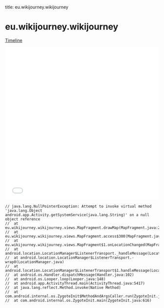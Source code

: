 title: eu.wikijourney.wikijourney

# eu.wikijourney.wikijourney

[Timeline](./vis-timeline.html)

<iframe src="./vis-timeline.html" width="100%" height="500px" style="border:none;"></iframe>

```
// java.lang.NullPointerException: Attempt to invoke virtual method 'java.lang.Object android.app.Activity.getSystemService(java.lang.String)' on a null object reference
// 	at eu.wikijourney.wikijourney.views.MapFragment.drawMap(MapFragment.java:259)
// 	at eu.wikijourney.wikijourney.views.MapFragment.access$300(MapFragment.java:48)
// 	at eu.wikijourney.wikijourney.views.MapFragment$1.onLocationChanged(MapFragment.java:179)
// 	at android.location.LocationManager$ListenerTransport._handleMessage(LocationManager.java:285)
// 	at android.location.LocationManager$ListenerTransport.-wrap0(LocationManager.java)
// 	at android.location.LocationManager$ListenerTransport$1.handleMessage(LocationManager.java:230)
// 	at android.os.Handler.dispatchMessage(Handler.java:102)
// 	at android.os.Looper.loop(Looper.java:148)
// 	at android.app.ActivityThread.main(ActivityThread.java:5417)
// 	at java.lang.reflect.Method.invoke(Native Method)
// 	at com.android.internal.os.ZygoteInit$MethodAndArgsCaller.run(ZygoteInit.java:726)
// 	at com.android.internal.os.ZygoteInit.main(ZygoteInit.java:616)

```



